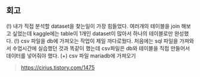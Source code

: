 ## 회고
(!) 내가 직접 분석할 dataset을 찾는일이 가장 힘들었다. 여러개의 테이블을 join 해보고 싶었는데 kaggle에는 table이 1개인 dataset이 많아서 하나의 테이블로만 완성했다.
(!) csv 파일을 db에 가져오는 작업이 제일 까다로웠다. 처음에는 sql 파일을 가져와서 수업시간에 실습했던 것과 똑같이 했는데 csv파일은 db와 테이블을 직접 만들어서 데이터를 넣어줘야 했다.
(+) csv 파일 mariadb에 가져오기
 > https://cirius.tistory.com/1475
